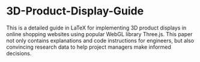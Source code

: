 # 3D-Product-Display-Guide
This is a detailed guide in LaTeX for implementing 3D product displays in online shopping websites using popular WebGL library Three.js. This paper not only contains explanations and code instructions for engineers, but also convincing research data to help project managers make informed decisions.
